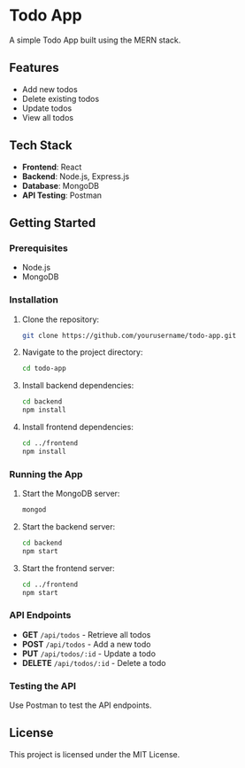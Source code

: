 
# Todo App

A simple Todo App built using the MERN stack.

## Features

- Add new todos
- Delete existing todos
- Update todos
- View all todos

## Tech Stack

- **Frontend**: React
- **Backend**: Node.js, Express.js
- **Database**: MongoDB
- **API Testing**: Postman

## Getting Started

### Prerequisites

- Node.js
- MongoDB

### Installation

1. Clone the repository:
   ```sh
   git clone https://github.com/yourusername/todo-app.git
   ```
2. Navigate to the project directory:
   ```sh
   cd todo-app
   ```
3. Install backend dependencies:
   ```sh
   cd backend
   npm install
   ```
4. Install frontend dependencies:
   ```sh
   cd ../frontend
   npm install
   ```

### Running the App

1. Start the MongoDB server:
   ```sh
   mongod
   ```
2. Start the backend server:
   ```sh
   cd backend
   npm start
   ```
3. Start the frontend server:
   ```sh
   cd ../frontend
   npm start
   ```

### API Endpoints

- **GET** `/api/todos` - Retrieve all todos
- **POST** `/api/todos` - Add a new todo
- **PUT** `/api/todos/:id` - Update a todo
- **DELETE** `/api/todos/:id` - Delete a todo

### Testing the API

Use Postman to test the API endpoints.

## License

This project is licensed under the MIT License.
```
